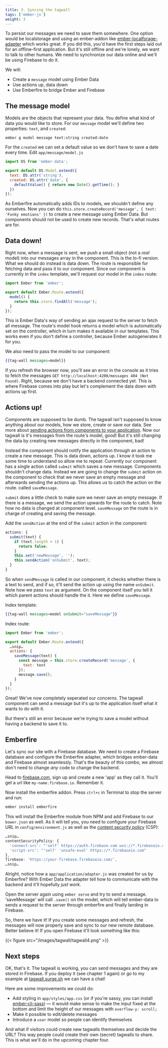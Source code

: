 ```yaml
---
title: 3. Syncing the tagwall
tags: ['ember-js']
weight: 3
---
```


To persist our messages we need to save them somewhere. One option would be localstorage and using an ember-addon like [ember-localforage-adapter](https://github.com/genkgo/ember-localforage-adapter) which works great. If you did this, you'd have the first steps laid out for an offline-first application. But it's still offline and we're lonely, we want to talk to other humans. We need to synchronize our data online and we'll be using Firebase to do it.

We will:

- Create a `message` model using Ember Data
- Use actions up, data down
- Use Emberfire to bridge Ember and Firebase

## The message model

Models are the objects that represent your data. You define what kind of data you would like to store. For our `message` model we'll define two properties: `text`, and `created`:

```
ember g model message text:string created:date
```

For the `created` we can set a default value so we don't have to save a date every time. Edit `app/message/model.js`

```javascript
import DS from 'ember-data';

export default DS.Model.extend({
  text: DS.attr('string'),
  created: DS.attr('date', {
    defaultValue() { return new Date().getTime(); }
  })
});
```

As Emberfire automatically adds IDs to models, we shouldn't define any ourselves. Now you can do `this.store.createRecord('message', { text: 'Funky emotions' })` to create a new message using Ember Data. But components should not be used to create new records. That's what routes are for.

## Data down!

Right now, when a message is sent, we push a small object (not a *real* model) into our messages array in the component. This is the lo-fi version. What we should do instead is data down. The route is responsible for fetching data and pass it to our component. Since our component is currently in the `index` template, we'll request our model in the `index` route:

```javascript
import Ember from 'ember';

export default Ember.Route.extend({
  model() {
    return this.store.findAll('message');
  }
});
```

This is Ember Data's way of sending an ajax request to the server to fetch all message. The route's model hook returns a model which is automatically set on the controller, which in turn makes it available in our templates. This works even if you don't define a controller, because Ember autogenerates it for you.

We also need to pass the model to our component:

```handlebars
{{tag-wall messages=model}}
```

If you refresh the browser now, you'll see an error in the console as it tries to fetch the messages `GET http://localhost:4200/messages 404 (Not Found)`. Right, because we don't have a backend connected yet. This is where Firebase comes into play but let's complement the data down with actions up first.

## Actions up!

Components are supposed to be dumb. The tagwall isn't supposed to know anything about our models, how we store, create or save our data. See more about [sending actions from components to your application](http://guides.emberjs.com/v1.13.0/components/sending-actions-from-components-to-your-application/). Now our tagwall is it's messages from the route's model, good! But it's still changing the data by creating new messages directly in the component, bad!

Instead the component should notify the application through an action to create a new message. This is data down, actions up. I know it took me some time to understand so allow me to repeat: Currently our component has a single action called `submit` which saves a new message. Components shouldn't change data. Instead we are going to change the `submit` action on the component to check that we never save an empty message and afterwards sending the actions up. This allows us to catch the action on the route. called `saveMessage`.

`submit` does a little check to make sure we never save an empty message. If there is a message, we send the action upwards for the route to catch. Note how no data is changed at component level. `saveMessage` on the route is in charge of creating and saving the message.

Add the `sendAction` at the end of the `submit` action in the component:

```javascript
actions: {
  submit(text) {
    if (text.length < 1) {
      return false;
    }
    this.set('newMessage', '');
    this.sendAction('onSubmit', text);
  }
}
```

So when `sendMessage` is called in our component, it checks whether there is a text to send, and if so, it'll send the action up using the name `onSubmit`. Note how we pass `text` as argument. On the component itself you tell it which parent actions should handle the it. Here we define `saveMessage`.

Index template:

```handlebars
{{tag-wall messages=model onSubmit="saveMessage"}}
```

Index route:

```javascript
import Ember from 'ember';

export default Ember.Route.extend({
  …snip…
  actions: {
    saveMessage(text) {
      const message = this.store.createRecord('message', {
        text: text
      });
      message.save();
    }
  }
});
```

Great! We've now completely seperated our concerns. The tagwall component can send a message but it's up to the application itself what it wants to do with it.

But there's still an error because we're trying to save a model without having a backend to save it to.

## Emberfire

Let's sync our site with a Firebase database. We need to create a Firebase database and configure the Emberfire adapter, which bridges ember-data and Firebase almost seamlessly. That's the beauty of this combo, we almost don't need to change *any* code to change the backend.

Head to [firebase.com](https://www.firebase.com), sign up and create a new 'app' as they call it. You'll get a url like `my-name.firebase.io`. Remember it.

Now install the emberfire addon. Press `ctrl+c` in Terminal to stop the server and run:

```bash
ember install emberfire
```

This will install the Emberfire module from NPM and add Firebase to our `bower.json` as well. As it will tell you, you need to configure your Firebase URL in `config/environment.js` as well as the [content security policy](http://www.ember-cli.com/user-guide/#content-security-policy) (CSP):

```javascript
…snip…
contentSecurityPolicy: {
  'connect-src': "'self' https://auth.firebase.com wss://*.firebaseio.com",
  'script-src': "'self' 'unsafe-eval' https://*.firebaseio.com"
},
firebase: 'https://your-firebase.firebaseio.com/',
…snip…
```

Alright, notice how a `app/application/adapter.js` was created for us by Emberfire? With Ember Data the adapter tell how to communicate with the backend and it'll hopefully *just work*.

Open the server again using `ember serve` and try to send a message. 'saveMessage' will call `.save()` on the model, which will tell ember-data to sends a request to the server through emberfire and finally landing in Firebase.

So, there we have it! If you create some messages and refresh, the messages will now properly save and sync to our new remote database. Better believe it! If you open Firebase it'll look something like this:

{{< figure src="/images/tagwall/tagwall4.png" >}}

## Next steps

OK, that's it. The tagwall is working, you can send messages and they are stored in Firebase. If you deploy it (see chapter 1 again) or go to my example at <a href="http://tagwall.surge.sh">tagwall.surge.sh</a> we can have a chat!

Here are some improvements we could do:

- Add styling in `app/styles/app.css` (or if you're sassy, you can install [ember-cli-sass](https://github.com/aexmachina/ember-cli-sass)) — it would make sense to make the input fixed at the bottom and limit the height of our messages with `overflow-y: scroll;`
- Make it possible to edit/delete messages
- Introduce a `user` model so people can identify themselves

And what if visitors could create new tagwalls themselves and decide the URL? This way people could create their own (secret) tagwalls to share. This is what we'll do in the upcoming chapter four.
